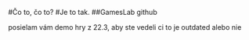 #Čo to, čo to?
#Je to tak.
##GamesLab github

posielam vám demo hry z 22.3, aby ste vedeli ci to je outdated alebo nie




